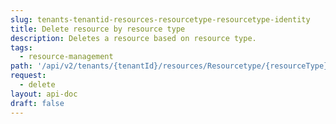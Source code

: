 ```yaml
---
slug: tenants-tenantid-resources-resourcetype-resourcetype-identity
title: Delete resource by resource type
description: Deletes a resource based on resource type.
tags:
  - resource-management
path: '/api/v2/tenants/{tenantId}/resources/Resourcetype/{resourceType}/{identity}'
request:
  - delete
layout: api-doc
draft: false
---
```

